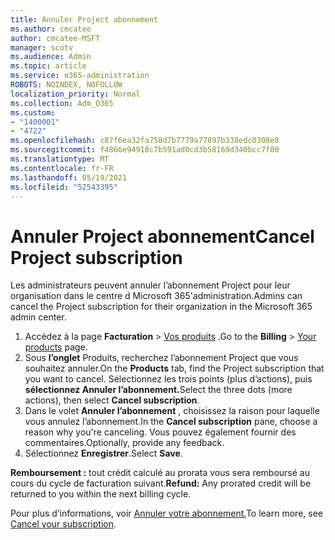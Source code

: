 ```yaml
---
title: Annuler Project abonnement
ms.author: cmcatee
author: cmcatee-MSFT
manager: scotv
ms.audience: Admin
ms.topic: article
ms.service: o365-administration
ROBOTS: NOINDEX, NOFOLLOW
localization_priority: Normal
ms.collection: Adm_O365
ms.custom:
- "1400001"
- "4722"
ms.openlocfilehash: c87f6ea32fa758d7b7779a77897b338edc0308e8
ms.sourcegitcommit: f4866e94918c7b591ad0cd3b58169d340bcc7f00
ms.translationtype: MT
ms.contentlocale: fr-FR
ms.lasthandoff: 05/19/2021
ms.locfileid: "52543395"
---
```

# <a name="cancel-project-subscription"></a><span data-ttu-id="21418-102">Annuler Project abonnement</span><span class="sxs-lookup"><span data-stu-id="21418-102">Cancel Project subscription</span></span>

<span data-ttu-id="21418-103">Les administrateurs peuvent annuler l’abonnement Project pour leur organisation dans le centre d Microsoft 365'administration.</span><span class="sxs-lookup"><span data-stu-id="21418-103">Admins can cancel the Project subscription for their organization in the Microsoft 365 admin center.</span></span>

1. <span data-ttu-id="21418-104">Accédez à la page **Facturation** \> [Vos produits](https://go.microsoft.com/fwlink/p/?linkid=842054) .</span><span class="sxs-lookup"><span data-stu-id="21418-104">Go to the **Billing** \> [Your products](https://go.microsoft.com/fwlink/p/?linkid=842054) page.</span></span>
2. <span data-ttu-id="21418-105">Sous **l’onglet** Produits, recherchez l’abonnement Project que vous souhaitez annuler.</span><span class="sxs-lookup"><span data-stu-id="21418-105">On the **Products** tab, find the Project subscription that you want to cancel.</span></span> <span data-ttu-id="21418-106">Sélectionnez les trois points (plus d’actions), puis **sélectionnez Annuler l’abonnement.**</span><span class="sxs-lookup"><span data-stu-id="21418-106">Select the three dots (more actions), then select **Cancel subscription**.</span></span>
3. <span data-ttu-id="21418-107">Dans le volet **Annuler l’abonnement** , choisissez la raison pour laquelle vous annulez l’abonnement.</span><span class="sxs-lookup"><span data-stu-id="21418-107">In the **Cancel subscription** pane, choose a reason why you're canceling.</span></span> <span data-ttu-id="21418-108">Vous pouvez également fournir des commentaires.</span><span class="sxs-lookup"><span data-stu-id="21418-108">Optionally, provide any feedback.</span></span>
4. <span data-ttu-id="21418-109">Sélectionnez **Enregistrer**.</span><span class="sxs-lookup"><span data-stu-id="21418-109">Select **Save**.</span></span>

<span data-ttu-id="21418-110">**Remboursement :** tout crédit calculé au prorata vous sera remboursé au cours du cycle de facturation suivant.</span><span class="sxs-lookup"><span data-stu-id="21418-110">**Refund:** Any prorated credit will be returned to you within the next billing cycle.</span></span>

<span data-ttu-id="21418-111">Pour plus d’informations, voir [Annuler votre abonnement.](/microsoft-365/commerce/subscriptions/cancel-your-subscription)</span><span class="sxs-lookup"><span data-stu-id="21418-111">To learn more, see [Cancel your subscription](/microsoft-365/commerce/subscriptions/cancel-your-subscription).</span></span>